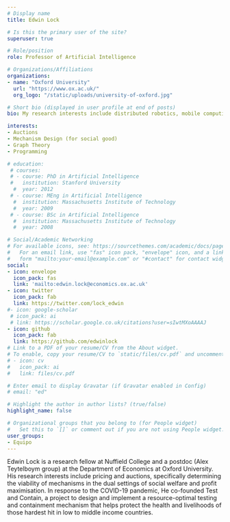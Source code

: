 ```yaml
---
# Display name
title: Edwin Lock

# Is this the primary user of the site?
superuser: true

# Role/position
role: Professor of Artificial Intelligence

# Organizations/Affiliations
organizations:
- name: "Oxford University" 
  url: "https://www.ox.ac.uk/" 
  org_logo: "/static/uploads/university-of-oxford.jpg"

# Short bio (displayed in user profile at end of posts)
bio: My research interests include distributed robotics, mobile computing and programmable matter.

interests:
- Auctions
- Mechanism Design (for social good)
- Graph Theory
- Programming

# education:
 # courses:
 # - course: PhD in Artificial Intelligence
 #   institution: Stanford University
  #  year: 2012
 # - course: MEng in Artificial Intelligence
  #  institution: Massachusetts Institute of Technology
  #  year: 2009
 # - course: BSc in Artificial Intelligence
  #  institution: Massachusetts Institute of Technology
  #  year: 2008

# Social/Academic Networking
# For available icons, see: https://sourcethemes.com/academic/docs/page-builder/#icons
#   For an email link, use "fas" icon pack, "envelope" icon, and a link in the
#   form "mailto:your-email@example.com" or "#contact" for contact widget.
social:
- icon: envelope
  icon_pack: fas
  link: 'mailto:edwin.lock@economics.ox.ac.uk'
- icon: twitter
  icon_pack: fab
  link: https://twitter.com/lock_edwin
#- icon: google-scholar
 # icon_pack: ai
 # link: https://scholar.google.co.uk/citations?user=sIwtMXoAAAAJ
- icon: github
  icon_pack: fab
  link: https://github.com/edwinlock
# Link to a PDF of your resume/CV from the About widget.
# To enable, copy your resume/CV to `static/files/cv.pdf` and uncomment the lines below.
# - icon: cv
#   icon_pack: ai
#   link: files/cv.pdf

# Enter email to display Gravatar (if Gravatar enabled in Config)
# email: "ed"

# Highlight the author in author lists? (true/false)
highlight_name: false

# Organizational groups that you belong to (for People widget)
#   Set this to `[]` or comment out if you are not using People widget.
user_groups:
- Equipo
---
```


Edwin Lock is a research fellow at Nuffield College and a postdoc (Alex Teytelboym group) at the Department of Economics at Oxford University. His research interests include pricing and auctions, specifically determining the viability of mechanisms in the dual settings of social welfare and profit maximisation. In response to the COVID-19 pandemic, He co-founded Test and Contain, a project to design and implement a resource-optimal testing and containment mechanism that helps protect the health and livelihoods of those hardest hit in low to middle income countries.